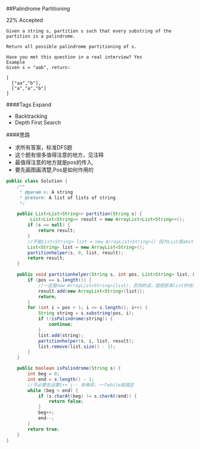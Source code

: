 ##Palindrome Partitioning

22% Accepted

	Given a string s, partition s such that every substring of the partition is a palindrome.

	Return all possible palindrome partitioning of s.

	Have you met this question in a real interview? Yes
	Example
	Given s = "aab", return:

	[
	  ["aa","b"],
	  ["a","a","b"]
	]

####Tags Expand
- Backtracking
- Depth First Search

####思路
- 求所有答案，标准DFS题
- 这个题有很多值得注意的地方，见注释
- 最值得注意的地方就是pos的传入,
- 要先画图画清楚,Pos是如何作用的

```java
public class Solution {
    /**
     * @param s: A string
     * @return: A list of lists of string
     */

    public List<List<String>> partition(String s) {
         List<List<String>> result = new ArrayList<List<String>>();
        if (s == null) {
            return result;
        }
        //不能List<String> list = new ArrayList<String>() 因为List是abstract类型
        List<String> list = new ArrayList<String>();
        partitionhelper(s, 0, list, result);
        return result;
    }

    public void partitionhelper(String s, int pos, List<String> list, List<List<String>> result) {
        if (pos == s.length()) {
        	//一定是new ArrayList<String>(list)，否则的话，就把原来list的地址跟result连起来了，如果list改变，那么result里边的内容也改变了
            result.add(new ArrayList<String>(list));
            return;
        }
        for (int i = pos + 1; i <= s.length(); i++) {
            String string = s.substring(pos, i);
            if (!isPalindrome(string)) {
                continue;
            }
            list.add(string);
            partitionhelper(s, i, list, result);
            list.remove(list.size() - 1);
        }
    }

    public boolean isPalindrome(String s) {
        int beg = 0;
        int end = s.length() - 1;
        //不必要去设置i++ j-- 多麻烦，一个while就搞定
        while (beg < end) {
            if (s.charAt(beg) != s.charAt(end)) {
                return false;
            }
            beg++;
            end--;
        }
        return true;
    }
}

```

